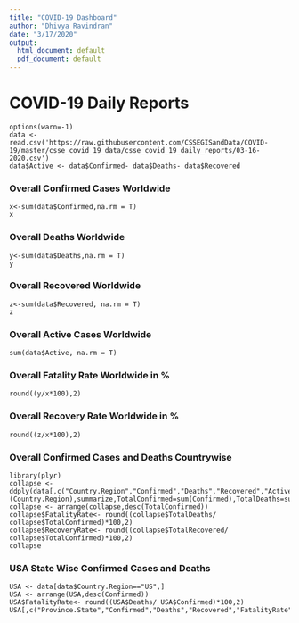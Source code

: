 ```yaml
---
title: "COVID-19 Dashboard"
author: "Dhivya Ravindran"
date: "3/17/2020"
output:
  html_document: default
  pdf_document: default
---
```


# COVID-19 Daily Reports

```{r,echo=FALSE}
options(warn=-1)
data <- read.csv('https://raw.githubusercontent.com/CSSEGISandData/COVID-19/master/csse_covid_19_data/csse_covid_19_daily_reports/03-16-2020.csv')
data$Active <- data$Confirmed- data$Deaths- data$Recovered
```

### Overall Confirmed Cases Worldwide
```{r,echo=FALSE}
x<-sum(data$Confirmed,na.rm = T)
x
```

### Overall Deaths Worldwide
```{r,echo=FALSE}
y<-sum(data$Deaths,na.rm = T)
y
```

### Overall Recovered Worldwide
```{r,echo=FALSE}
z<-sum(data$Recovered, na.rm = T)
z
```

### Overall Active Cases Worldwide
```{r,echo=FALSE}
sum(data$Active, na.rm = T)
```

### Overall Fatality Rate Worldwide in %
```{r,echo=FALSE}
round((y/x*100),2)
```

### Overall Recovery Rate Worldwide in %
```{r,echo=FALSE}
round((z/x*100),2)
```

### Overall Confirmed Cases and Deaths Countrywise
```{r,echo=FALSE}
library(plyr)
collapse <- ddply(data[,c("Country.Region","Confirmed","Deaths","Recovered","Active")],.(Country.Region),summarize,TotalConfirmed=sum(Confirmed),TotalDeaths=sum(Deaths),TotalRecovered=sum(Recovered),TotalActive=sum(Active))
collapse <- arrange(collapse,desc(TotalConfirmed))
collapse$FatalityRate<- round((collapse$TotalDeaths/ collapse$TotalConfirmed)*100,2)
collapse$RecoveryRate<- round((collapse$TotalRecovered/ collapse$TotalConfirmed)*100,2)
collapse
```

### USA State Wise Confirmed Cases and Deaths
```{r,echo=FALSE}
USA <- data[data$Country.Region=="US",]
USA <- arrange(USA,desc(Confirmed))
USA$FatalityRate<- round((USA$Deaths/ USA$Confirmed)*100,2)
USA[,c("Province.State","Confirmed","Deaths","Recovered","FatalityRate")]
```